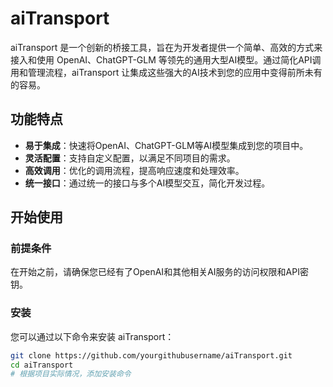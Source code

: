 # aiTransport

aiTransport 是一个创新的桥接工具，旨在为开发者提供一个简单、高效的方式来接入和使用 OpenAI、ChatGPT-GLM 等领先的通用大型AI模型。通过简化API调用和管理流程，aiTransport 让集成这些强大的AI技术到您的应用中变得前所未有的容易。

## 功能特点

- **易于集成**：快速将OpenAI、ChatGPT-GLM等AI模型集成到您的项目中。
- **灵活配置**：支持自定义配置，以满足不同项目的需求。
- **高效调用**：优化的调用流程，提高响应速度和处理效率。
- **统一接口**：通过统一的接口与多个AI模型交互，简化开发过程。

## 开始使用

### 前提条件

在开始之前，请确保您已经有了OpenAI和其他相关AI服务的访问权限和API密钥。

### 安装

您可以通过以下命令来安装 aiTransport：

```bash
git clone https://github.com/yourgithubusername/aiTransport.git
cd aiTransport
# 根据项目实际情况，添加安装命令

